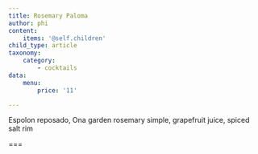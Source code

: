 ```yaml
---
title: Rosemary Paloma
author: phi
content:
    items: '@self.children'
child_type: article
taxonomy:
    category:
        - cocktails
data:
    menu:
        price: '11'

---
```


 Espolon reposado,
 Ona garden rosemary simple,
 grapefruit juice,
 spiced salt rim

===
